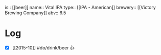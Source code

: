 is:: [[beer]]
name:: Vital IPA
type:: [[IPA - American]]
brewery:: [[Victory Brewing Company]]
abv:: 6.5

# Log
- [x] [[2015-10]] #do/drink/beer 👍
